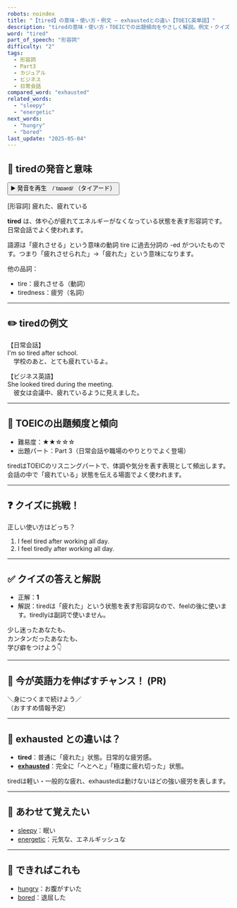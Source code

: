 ```yaml
---
robots: noindex
title: "【tired】の意味・使い方・例文 ― exhaustedとの違い【TOEIC英単語】"
description: "tiredの意味・使い方・TOEICでの出題傾向をやさしく解説。例文・クイズ付きでexhaustedとの違いもわかりやすく学べます。"
word: "tired"
part_of_speech: "形容詞"
difficulty: "2"
tags:
  - 形容詞
  - Part3
  - カジュアル
  - ビジネス
  - 日常会話
compared_word: "exhausted"
related_words:
  - "sleepy"
  - "energetic"
next_words:
  - "hungry"
  - "bored"
last_update: "2025-05-04"
---
```


## 🔰 tiredの発音と意味

<button class="play-audio" onclick="playTTS('tired')">
  <span class="play-audio-main">
    ▶️ 発音を再生　/ˈtaɪərd/
  </span>
  <span class="play-audio-sub">
    （タイアード）
  </span>
</button>

[形容詞] 疲れた、疲れている

**tired** は、体や心が疲れてエネルギーがなくなっている状態を表す形容詞です。日常会話でよく使われます。

語源は「疲れさせる」という意味の動詞 tire に過去分詞の -ed がついたものです。つまり「疲れさせられた」→「疲れた」という意味になります。

他の品詞：  
- tire：疲れさせる（動詞）
- tiredness：疲労（名詞）

---

## ✏️ tiredの例文

【日常会話】  
I'm so tired after school.  
　学校のあと、とても疲れているよ。

【ビジネス英語】  
She looked tired during the meeting.  
　彼女は会議中、疲れているように見えました。

---

## 🎯 TOEICの出題頻度と傾向

- 難易度：★★☆☆☆
- 出題パート：Part 3（日常会話や職場のやりとりでよく登場）

tiredはTOEICのリスニングパートで、体調や気分を表す表現として頻出します。会話の中で「疲れている」状態を伝える場面でよく使われます。

---

## ❓ クイズに挑戦！

正しい使い方はどっち？

1. I feel tired after working all day.  
2. I feel tiredly after working all day.

---

## ✅ クイズの答えと解説

- 正解：**1**
- 解説：tiredは「疲れた」という状態を表す形容詞なので、feelの後に使います。tiredlyは副詞で使いません。

少し迷ったあなたも、  
カンタンだったあなたも、  
学び癖をつけよう👇️

---

## 🚀 今が英語力を伸ばすチャンス！ (PR)

<div class="info-center">
＼身につくまで続けよう／<br>  
（おすすめ情報予定）
</div>

---

## 🤔  exhausted との違いは？

- **tired**：普通に「疲れた」状態。日常的な疲労感。
- **[exhausted](/word/exhausted/)**：完全に「へとへと」「極度に疲れ切った」状態。

tiredは軽い・一般的な疲れ、exhaustedは動けないほどの強い疲労を表します。

---

## 🧩 あわせて覚えたい

- [sleepy](/word/sleepy/)：眠い
- [energetic](/word/energetic/)：元気な、エネルギッシュな

---

## 📖 できればこれも

- [hungry](/word/hungry/)：お腹がすいた
- [bored](/word/bored/)：退屈した

<!-- cvid: aid28_bid24 -->
